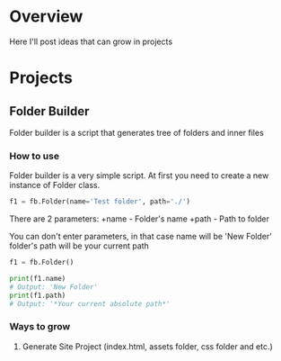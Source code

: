 # Overview
Here I'll post ideas that can grow in projects

# Projects
## Folder Builder
Folder builder is a script that generates tree of folders and inner files

### How to use
Folder builder is a very simple script.
At first you need to create a new instance of Folder class.
```python
f1 = fb.Folder(name='Test folder', path='./')
```
There are 2 parameters:
    +name - Folder's name
    +path - Path to folder

You can don't enter parameters, in that case name will be 'New Folder' folder's path will be your current path
```python
f1 = fb.Folder()

print(f1.name)
# Output: 'New Folder'
print(f1.path)
# Output: '*Your current absolute path*'
```

### Ways to grow
1. Generate Site Project (index.html, assets folder, css folder and etc.)